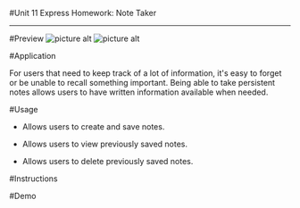 #Unit 11 Express Homework: Note Taker
- - - -

#Preview
![picture alt](preview1.png/200x150)
![picture alt](preview2.png/200x150)

#Application

For users that need to keep track of a lot of information, it's easy to forget or be unable to recall something important. Being able to take persistent notes allows users to have written information available when needed.

#Usage

* Allows users to create and save notes.

* Allows users to view previously saved notes.

* Allows users to delete previously saved notes.

#Instructions

#Demo
